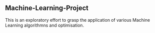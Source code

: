## Machine-Learning-Project
This is an exploratory effort to grasp the application of various Machine Learning algorithmns and optimisation.
